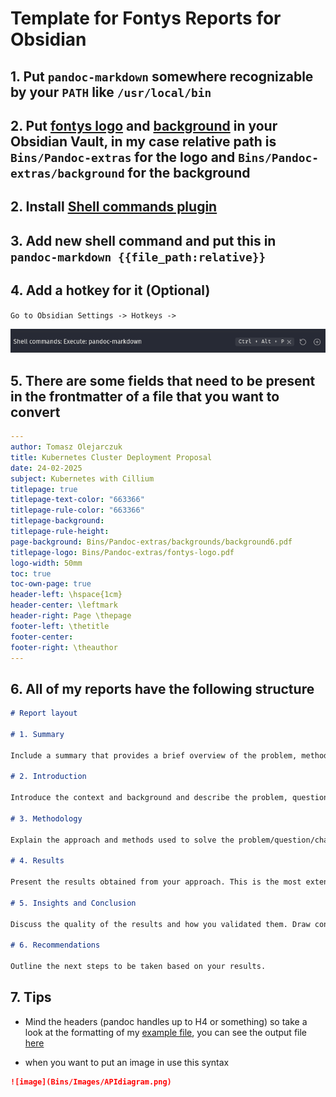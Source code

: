 # Template for Fontys Reports for Obsidian

## 1. Put `pandoc-markdown` somewhere recognizable by your `PATH` like `/usr/local/bin`

## 2. Put [fontys logo](fontys-logo.pdf) and [background](background6.pdf) in your Obsidian Vault, in my case relative path is `Bins/Pandoc-extras` for the logo and `Bins/Pandoc-extras/background` for the background

## 2. Install [Shell commands plugin](obsidian://show-plugin?id=obsidian-shellcommands)

## 3. Add new shell command and put this in `pandoc-markdown {{file_path:relative}}`

## 4. Add a hotkey for it (Optional)

`Go to Obsidian Settings -> Hotkeys -> `

![alt text](obsidian-hotkey.png)

## 5. There are some fields that need to be present in the frontmatter of a file that you want to convert

```yaml
---
author: Tomasz Olejarczuk
title: Kubernetes Cluster Deployment Proposal
date: 24-02-2025
subject: Kubernetes with Cillium
titlepage: true
titlepage-text-color: "663366"
titlepage-rule-color: "663366"
titlepage-background: 
titlepage-rule-height: 
page-background: Bins/Pandoc-extras/backgrounds/background6.pdf
titlepage-logo: Bins/Pandoc-extras/fontys-logo.pdf
logo-width: 50mm
toc: true
toc-own-page: true
header-left: \hspace{1cm}
header-center: \leftmark
header-right: Page \thepage
footer-left: \thetitle
footer-center: 
footer-right: \theauthor
---
```

## 6. All of my reports have the following structure

```md
# Report layout

# 1. Summary

Include a summary that provides a brief overview of the problem, method, results, and conclusion.

# 2. Introduction

Introduce the context and background and describe the problem, question, or challenge.
   
# 3. Methodology

Explain the approach and methods used to solve the problem/question/challenge.
   
# 4. Results

Present the results obtained from your approach. This is the most extensive part of your report.
   
# 5. Insights and Conclusion

Discuss the quality of the results and how you validated them. Draw conclusions based on your findings.
   
# 6. Recommendations

Outline the next steps to be taken based on your results.
```

## 7. Tips

- Mind the headers (pandoc handles up to H4 or something) so take a look at the formatting of my [example file](example_file.md), you can see the output file [here](example_file.pdf)

- when you want to put an image in use this syntax

```md
![image](Bins/Images/APIdiagram.png)
```